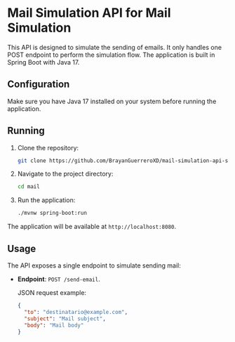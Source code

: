 # Mail Simulation API for Mail Simulation

This API is designed to simulate the sending of emails. It only handles one POST endpoint to perform the simulation flow. The application is built in Spring Boot with Java 17.

## Configuration

Make sure you have Java 17 installed on your system before running the application.

## Running

1. Clone the repository:

    ```bash
    git clone https://github.com/BrayanGuerreroXD/mail-simulation-api-spring.git
    ```

2. Navigate to the project directory:

    ```bash
    cd mail
    ```

3. Run the application:

    ```bash
    ./mvnw spring-boot:run
    ```

The application will be available at `http://localhost:8080`.

## Usage

The API exposes a single endpoint to simulate sending mail:

- **Endpoint**: `POST /send-email`.
  
  JSON request example:

  ```json
  {
    "to": "destinatario@example.com",
    "subject": "Mail subject",
    "body": "Mail body"
  }
